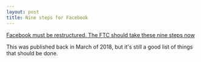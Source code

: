 ```yaml
---
layout: post
title: Nine steps for Facebook
---
```


[Facebook must be restructured. The FTC should take these nine steps now](https://www.theguardian.com/commentisfree/2018/mar/22/restructure-facebook-ftc-regulate-9-steps-now)

This was published back in March of 2018, but it's still a good list of things
that should be done.

<a href="https://brid.gy/publish/twitter"></a>
